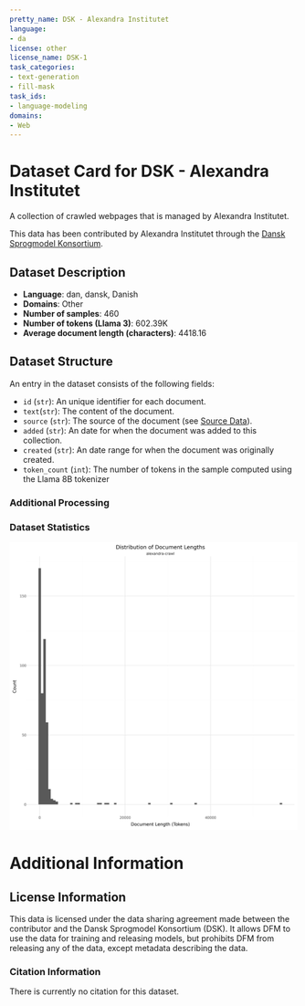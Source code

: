 ```yaml
---
pretty_name: DSK - Alexandra Institutet
language:
- da
license: other
license_name: DSK-1
task_categories:
- text-generation
- fill-mask
task_ids:
- language-modeling
domains:
- Web
---
```


# Dataset Card for DSK - Alexandra Institutet

<!-- START-SHORT DESCRIPTION -->
A collection of crawled webpages that is managed by Alexandra Institutet.
<!-- END-SHORT DESCRIPTION -->

This data has been contributed by Alexandra Institutet through the [Dansk Sprogmodel Konsortium](https://alexandra.dk/dsk).


## Dataset Description

<!-- START-DESC-STATS -->
- **Language**: dan, dansk, Danish
- **Domains**: Other
- **Number of samples**: 460
- **Number of tokens (Llama 3)**: 602.39K
- **Average document length (characters)**: 4418.16
<!-- END-DESC-STATS -->


## Dataset Structure
An entry in the dataset consists of the following fields:

- `id` (`str`): An unique identifier for each document.
- `text`(`str`): The content of the document.
- `source` (`str`): The source of the document (see [Source Data](#source-data)).
- `added` (`str`): An date for when the document was added to this collection.
- `created` (`str`): An date range for when the document was originally created.
- `token_count` (`int`): The number of tokens in the sample computed using the Llama 8B tokenizer


### Additional Processing


### Dataset Statistics

<!-- START-DATASET PLOTS -->
<p align="center">
<img src="./images/dist_document_length.png" width="600" style="margin-right: 10px;" />
</p>
<!-- END-DATASET PLOTS -->


# Additional Information

## License Information
This data is licensed under the data sharing agreement made between the contributor and the Dansk Sprogmodel Konsortium (DSK). 
It allows DFM to use the data for training and releasing models, but prohibits DFM from releasing any of the data, except metadata describing the data. 

### Citation Information

There is currently no citation for this dataset.
